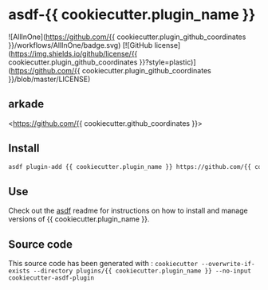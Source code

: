 # asdf-{{ cookiecutter.plugin_name }}

![AllInOne](https://github.com/{{ cookiecutter.plugin_github_coordinates }}/workflows/AllInOne/badge.svg)
[![GitHub license](https://img.shields.io/github/license/{{ cookiecutter.plugin_github_coordinates }}?style=plastic)](https://github.com/{{ cookiecutter.plugin_github_coordinates }}/blob/master/LICENSE)

## arkade

<https://github.com/{{ cookiecutter.github_coordinates }}>

## Install

```bash
asdf plugin-add {{ cookiecutter.plugin_name }} https://github.com/{{ cookiecutter.plugin_github_coordinates }}
```

## Use

Check out the [asdf](https://github.com/asdf-vm/asdf) readme for instructions on how to install and manage versions of {{ cookiecutter.plugin_name }}.

## Source code

This source code has been generated with : `cookiecutter --overwrite-if-exists --directory plugins/{{ cookiecutter.plugin_name }} --no-input cookiecutter-asdf-plugin`
